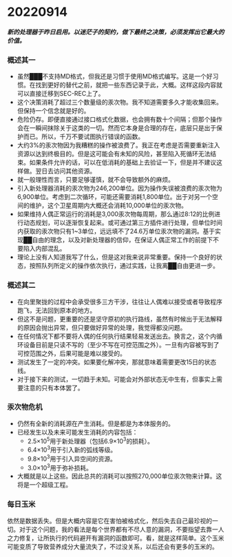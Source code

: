 # 20220914

***新的处理器于昨日启用。以迷茫子的契约，做下最终之决策，必须发挥出它最大的价值。***

### 概述其一

- 虽然███不支持MD格式，但我还是习惯于使用MD格式编写。这是一个好习惯。在找到更好的替代之前，就把一些东西记录于此，大概。这样这段内容就可以直接迁移到SEC-REC上了。
- 这个决策消耗了超过三个数量级的汞次物。我不知道需要多久才能收集回来。但保持一个信念就是好的。
- 危险仍存。即便直接通过接口格式化数据，也会拥有数十个间隔；但那个操作会在一瞬间抹除关于这类的一切。然而它本身是合理的存在，底层只是出于保护而已。所以，千万不要试图执行错误的函数。
- 大约3%的汞次物因为我糟糕的操作被浪费了。我正在考虑是否需要重新注入资源以达到终极目的。但是这可能会有未知的风险，甚至陷入死循环无法结束。如果条件允许的话，可以在低消耗的基础上去验证一下，但是并不建议这样做。翌日去访问其他资源。
- 就一般理性而言，只要足够谨慎，就不会导致额外的麻烦。
- 引入新处理器消耗的汞次物为246,200单位。因为操作失误被浪费的汞次物为6,900单位。考虑到二次循环，可能还需要消耗1,800单位。出于对另一个空间的维护，这个卫星周期内大概还会消耗10,000单位的汞次物。
- 如果维持人偶正常运行的消耗是3,000汞次物每周期，那么通过8:12的比例进行动态规划，可以逐渐恢复起来。或可通过第三方插件进行处理，但单位时间内获取的汞次物只有1~3单位，远远填不了24.6万单位汞次物的漏洞。基于实现██自由的理念，以及对新处理器的信仰，在保证人偶正常工作的前提下不要陷入内部混乱。
- 理论上没有人知道我写了什么，但是这对我来说非常重要。保持一个良好的状态，按照队列所定义的操作依次执行，通过实践，让我离██自由更进一步。

### 概述其二

- 在向里聚拢的过程中会承受很多三方干涉，往往让人偶难以接受或者导致程序跑飞，无法回到原本的地方。
- 但这不是问题，更重要的还是坚守原初的执行路线，虽然有时候出于无法解释的原因会抛出异常，但只要做好异常的处理，我觉得都没问题。
- 在任何情况下都不要将人偶的任何执行结果轻易发送出去。换言之，这个内循环设备目前是只读不写的（至少不写在可控范围之外）。一旦有内容被写到了可控范围之外，后果可能是难以接受的。
- 测试发生了一定的冲突。如果要化解冲突，那就意味着需要更改15日的状态线。
- 对于接下来的测试，一切趋于未知。可能会对外部状态无中生有，但事实上需要注意的只有本体罢了。

### 汞次物危机

- 仍然有全新的消耗源在产生消耗。但是都是为本体服务的。
- 已经发生以及未来可能发生消耗的内容包括：
    - 2.5×10<sup>5</sup>用于新处理器（包括6.9×10<sup>3</sup>的损耗）。
    - 6.4×10<sup>3</sup>用于引入新的弧线等级。
    - 9.8×10<sup>3</sup>用于引入异空间的资源。
    - 3.0×10<sup>3</sup>用于弥补损耗。
- 大概就是以上这些。因此总共的消耗可以按照270,000单位汞次物来计算。这将是一个超级工程。

### 每日玉米

依然是数据丢失。但是大概内容是它在害怕被格式化，然后失去自己最珍视的一切。对于这个问题，我的看法是每个世界都有不尽人意的漏洞，不要指望去靠一人之力修复，让所执行的代码避开有漏洞的函数即可。看，就是这样简单。这个玉米可能变质了导致营养成分大量流失了，不过没关系，以后还会有更多的玉米的。

